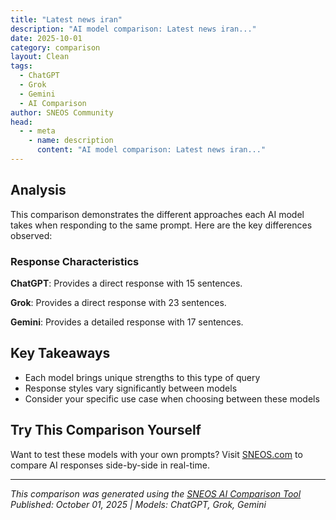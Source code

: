 ```yaml
---
title: "Latest news iran"
description: "AI model comparison: Latest news iran..."
date: 2025-10-01
category: comparison
layout: Clean
tags:
  - ChatGPT
  - Grok
  - Gemini
  - AI Comparison
author: SNEOS Community
head:
  - - meta
    - name: description
      content: "AI model comparison: Latest news iran..."
---
```


<ChatComparison
  title="Latest news iran"
  prompt="Latest news iran"
  :responses='{
    "ChatGPT": "As of June 2024, here are some of the latest news highlights about Iran:\n\n1. **Nuclear Talks and Diplomacy**: Iran continues to engage in indirect negotiations with world powers aimed at reviving the 2015 nuclear deal (JCPOA). While some positive signs have emerged, significant disagreements remain over sanctions and compliance measures.\n\n2. **Political Developments**: Iran is preparing for upcoming elections, with conservative factions gaining prominence. Domestic political debates focus on economic reforms, social freedoms, and foreign policy direction.\n\n3. **Economic Situation**: Iran faces continuing economic challenges, including inflation and currency fluctuations. Efforts to boost non-oil exports and attract foreign investment are ongoing, despite sanctions pressures.\n\n4. **Social and Cultural Issues**: Protests and social movements occasionally arise, addressing issues such as women\u0027s rights, economic conditions, and government policies.\n\n5. **Regional Relations**: Iran remains active in Middle Eastern geopolitics, including its involvement in Syria, Yemen, and its relationships with neighboring countries like Iraq, Turkey, and the Gulf states.\n\nFor the most current updates, you may want to check reliable news sources such as BBC News, Al Jazeera, Reuters, or local Iranian news agencies. If you want detailed information on a specific topic, please let me know!",
    "Grok": "Here is some of the latest news regarding Iran based on recent web sources and social media sentiment as of October 1, 2025:\n\n1. **Escalating Tensions with Israel**: Senior Iranian officials appear to be preparing for potential military conflict, with indications that a ceasefire with Israel may collapse. Iranian leaders, including Ayatollah Ali Khamenei, have expressed strong opposition to any U.S.-backed peace initiatives, accusing the U.S. of playing a major role in Israel\u0027s actions against Iran. (Source: ISW Iran Update, September 30, 2025; posts on X)\n\n2. **Deportation of Iranian Citizens from the U.S.**: Reports indicate that the U.S. plans to deport around 400 Iranian citizens, as stated by Hossein Noushabadi, a director at Iran\u2019s Ministry of Foreign Affairs. (Source: Al Jazeera, September 30, 2025)\n\n3. **Execution of Alleged Spy**: Iran recently executed Bahman Choobiasl, accused of being a significant spy for Israel\u2019s Mossad agency, marking the latest in a series of such actions amid heightened Iran-Israel tensions. (Source: Al Jazeera, September 29, 2025)\n\n4. **Domestic and Economic Challenges**: Iran is facing significant internal issues, including a plunging currency value due to sanctions, discussions about withdrawing from the Nuclear Non-Proliferation Treaty (NPT), and economic concerns being described as a greater threat than war by some analysts. (Source: Middle East Eye, September 26, 2025; Iran International English on X)\n\n5. **Regional and International Developments**: There are reports of military activities and unrest, including claims of Israeli strikes on Iranian facilities (though unverified), and Iran recalling envoys for consultations amid looming conflict threats. Social media posts on X also mention unconfirmed rumors of internal unrest and military movements within Iran, but these should be treated with caution as they lack official confirmation.\n\nPlease note that some information, especially from social media, may be speculative or unverified. For the most accurate and up-to-date developments, I recommend following trusted news outlets like Al Jazeera, Middle East Eye, or the Institute for the Study of War (ISW). If you\u2019d like me to focus on a specific aspect of news about Iran, let me know!",
    "Gemini": "Here\u0027s the latest news from Iran:\n\n*   **Deportation of Iranian Citizens from the U.S.:** An Iranian Foreign Ministry official stated that the Trump administration intends to deport approximately 400 Iranian citizens. The first group of 120 deportees is expected to arrive in Iran soon, following a stop in Qatar. According to the Iranian official, most of these individuals entered the U.S. without documentation, often through Mexico. The New York Times reports that these deportations are the result of months-long discussions between the two countries, with some Iranians volunteering to leave.\n*   **Espionage Law:** Iran\u0027s Guardian Council has approved a bill that imposes harsher penalties for espionage and collaboration with Israel, the United States, and other \u0022hostile states\u0022.\n*   **UN Sanctions:** All UN sanctions on Iran are set to be reimposed after a bid to delay them failed. An Iranian MP has dismissed these sanctions as \u0022psychological warfare\u0022. However, Iran\u0027s top Sunni cleric says the sanctions have created an \u0022unbearable crisis\u0022.\n*   **Potential Military Conflict:** Senior Iranian officials are reportedly preparing for potential military conflict, believing that the ceasefire between Israel and Iran may collapse.\n*   **Water and Energy Crisis:** Iran\u0027s water and energy crisis is worsening, potentially increasing public frustration with the regime. The Karaj Dam, a key water source for Tehran, is only 15% full and incapable of generating electricity for the city.\n*   **Succession Planning:** There have been reports that senior Iranian officials are designating successors to ensure continuity of governance in the event of leadership disruption, a measure possibly related to the recent conflict with Israel and Khamenei\u0027s absence during the war.\n*   **Iran-China Partnership:** Iran sees a closer partnership with China as more vital amid global challenges.\n"
  }'
  published-date="17:16"
/>

## Analysis

This comparison demonstrates the different approaches each AI model takes when responding to the same prompt. Here are the key differences observed:

### Response Characteristics

**ChatGPT**: Provides a direct response with 15 sentences. 

**Grok**: Provides a direct response with 23 sentences. 

**Gemini**: Provides a detailed response with 17 sentences. 

## Key Takeaways

- Each model brings unique strengths to this type of query
- Response styles vary significantly between models
- Consider your specific use case when choosing between these models

## Try This Comparison Yourself

Want to test these models with your own prompts? Visit [SNEOS.com](https://sneos.com) to compare AI responses side-by-side in real-time.

---

*This comparison was generated using the [SNEOS AI Comparison Tool](https://sneos.com)*
*Published: October 01, 2025 | Models: ChatGPT, Grok, Gemini*
